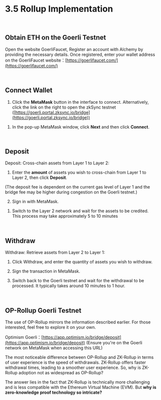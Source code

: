 # 3.5 Rollup Implementation

  <ZksyncSwap />

&nbsp;

## Obtain ETH on the Goerli Testnet

Open the website GoerliFaucet, Register an account with Alchemy by providing the necessary details. Once registered, enter your wallet address on the GoerliFaucet website：[https://goerlifaucet.com/](https://goerlifaucet.com/)

<MdxImg src="https://cdn.myfirst.io/layer2/assets/3.5/3.5.1.1.png" width="1131px" alt="GoerliFaucet.png" />

&nbsp;

## Connect Wallet

1. Click the **MetaMask** button in the interface to connect. Alternatively, click the link on the right to open the zkSync testnet ([https://goerli.portal.zksync.io/bridge](https://goerli.portal.zksync.io/bridge))

<MdxImg src="https://cdn.myfirst.io/layer2/assets/3.5/3.5.2.1.png" width="`630px" alt="Connect Wallet.png" />

1. In the pop-up MetaMask window, click **Next** and then click **Connect**.

<MdxImg src="https://cdn.myfirst.io/layer2/assets/3.5/3.5.2.2.png" width="576px" alt="Connect Wallet Next.png" />

&nbsp;

## Deposit

Deposit: Cross-chain assets from Layer 1 to Layer 2:

1. Enter the **amount** of assets you wish to cross-chain from Layer 1 to Layer 2, then click **Deposit**.

(The deposit fee is dependent on the current gas level of Layer 1 and the bridge fee may be higher during congestion on the Goerli testnet.)

<MdxImg src="https://cdn.myfirst.io/layer2/assets/3.5/3.5.3.1.png" width="700px" alt="Deposit.png" />

2. Sign in with MetaMask.

<MdxImg src="https://cdn.myfirst.io/layer2/assets/3.5/3.5.3.2.png" width="525px" alt="Metamask Comfirm.png" />

1. Switch to the Layer 2 network and wait for the assets to be credited. This process may take approximately 5 to 10 minutes

<MdxImg src="https://cdn.myfirst.io/layer2/assets/3.5/3.5.3.3.png" width="525px" alt="Switch Testnet RPC.png" />

&nbsp;

## Withdraw

Withdraw: Retrieve assets from Layer 2 to Layer 1:

1. Click Withdraw, and enter the quantity of assets you wish to withdraw.

<MdxImg src="https://cdn.myfirst.io/layer2/assets/3.5/3.5.4.1.png" width="700px" alt="Withdraw.png" />

2. Sign the transaction in MetaMask.

<MdxImg src="https://cdn.myfirst.io/layer2/assets/3.5/3.5.4.2.png" width="525px" alt="Metamask Comfirm.png" />

3. Switch back to the Goerli testnet and wait for the withdrawal to be processed. It typically takes around 10 minutes to 1 hour.

&nbsp;

## OP-Rollup Goerli Testnet

The use of OP-Rollup mirrors the information described earlier. For those interested, feel free to explore it on your own.

Optimism Goerli：[https://app.optimism.io/bridge/deposit](https://app.optimism.io/bridge/deposit) (Ensure you're on the Goerli network on MetaMask when accessing this URL)

<MdxImg src="https://cdn.myfirst.io/layer2/assets/3.5/3.5.5.1.png" alt="Optimism Testnet.png" />

The most noticeable difference between OP-Rollup and ZK-Rollup in terms of user experience is the speed of withdrawals. ZK-Rollup offers faster withdrawal times, leading to a smoother user experience. So, why is ZK-Rollup adoption not as widespread as OP-Rollup?

The answer lies in the fact that ZK-Rollup is technically more challenging and is less compatible with the Ethereum Virtual Machine (EVM). But **why is zero-knowledge proof technology so intricate?**

<GithubAvatar owner='lxdao-official' repo='myfirstlayer2-frontend' path='mdx/en/3.5-rollup-implementation.md' />

<EditChapter url='https://github.com/lxdao-official/myfirstlayer2-frontend/blob/main/mdx/en/3.5-rollup-implementation.md' />
